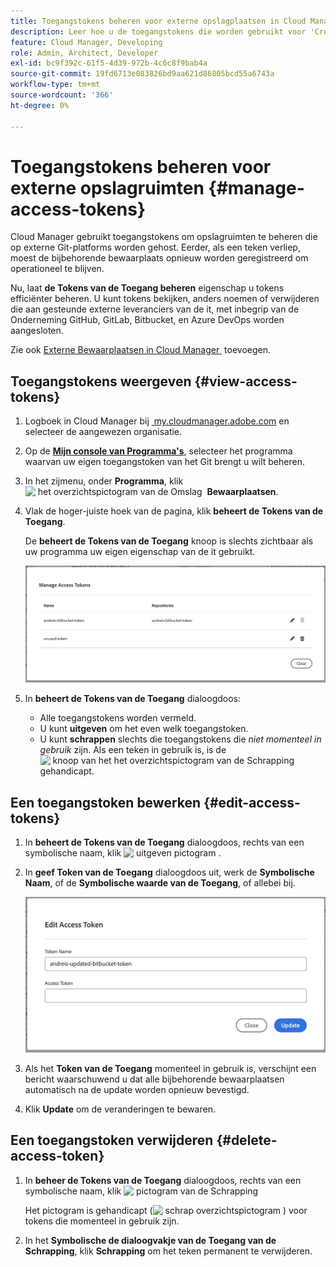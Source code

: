 ```yaml
---
title: Toegangstokens beheren voor externe opslagplaatsen in Cloud Manager
description: Leer hoe u de toegangstokens die worden gebruikt voor 'Create Your Own Git' in AEM Cloud Manager kunt weergeven, bewerken en verwijderen.
feature: Cloud Manager, Developing
role: Admin, Architect, Developer
exl-id: bc9f392c-61f5-4d39-972b-4c6c8f9bab4a
source-git-commit: 19fd6713e083826bd9aa621d86805bcd55a6743a
workflow-type: tm+mt
source-wordcount: '366'
ht-degree: 0%

---
```


# Toegangstokens beheren voor externe opslagruimten {#manage-access-tokens}

<!-- badge: label="Private beta" type="Positive" url="/help/implementing/cloud-manager/release-notes/current.md#manage-access-tokens" -->

Cloud Manager gebruikt toegangstokens om opslagruimten te beheren die op externe Git-platforms worden gehost. Eerder, als een teken verliep, moest de bijbehorende bewaarplaats opnieuw worden geregistreerd om operationeel te blijven.

Nu, laat **de Tokens van de Toegang beheren** eigenschap u tokens efficiënter beheren. U kunt tokens bekijken, anders noemen of verwijderen die aan gesteunde externe leveranciers van de it, met inbegrip van de Onderneming GitHub, GitLab, Bitbucket, en Azure DevOps worden aangesloten.

Zie ook [&#x200B; Externe Bewaarplaatsen in Cloud Manager &#x200B;](/help/implementing/cloud-manager/managing-code/external-repositories.md) toevoegen.

<!--
>[!NOTE]
>
>The features described in this article are only available through the private beta program. For more details and to sign up for the private beta, see [Bring Your Own Git](/help/implementing/cloud-manager/release-notes/current.md#gitlab-bitbucket).
-->

## Toegangstokens weergeven {#view-access-tokens}

1. Logboek in Cloud Manager bij [&#x200B; my.cloudmanager.adobe.com &#x200B;](https://my.cloudmanager.adobe.com/) en selecteer de aangewezen organisatie.
1. Op de **[Mijn console van Programma&#39;s](/help/implementing/cloud-manager/navigation.md#my-programs)**, selecteer het programma waarvan uw eigen toegangstoken van het Git brengt u wilt beheren.
1. In het zijmenu, onder **Programma**, klik ![&#x200B; het overzichtspictogram van de Omslag &#x200B;](https://spectrum.adobe.com/static/icons/workflow_18/Smock_FolderOutline_18_N.svg) **Bewaarplaatsen**.
1. Vlak de hoger-juiste hoek van de pagina, klik **beheert de Tokens van de Toegang**.

   De **beheert de Tokens van de Toegang** knoop is slechts zichtbaar als uw programma uw eigen eigenschap van de it gebruikt.

   ![&#x200B; beheert de dialoogdoos die van de Tokens van de Toegang één teken dat actief is en één teken dat inactief is &#x200B;](/help/implementing/cloud-manager/managing-code/assets/access-tokens-manage.png)

1. In **beheert de Tokens van de Toegang** dialoogdoos:
   * Alle toegangstokens worden vermeld.
   * U kunt **uitgeven** om het even welk toegangstoken.
   * U kunt **schrappen** slechts die toegangstokens die *niet momenteel in gebruik* zijn. Als een teken in gebruik is, is de ![&#x200B; knoop van het het overzichtspictogram van de Schrapping &#x200B;](https://spectrum.adobe.com/static/icons/workflow_18/Smock_DeleteOutline_18_N.svg) gehandicapt.

## Een toegangstoken bewerken {#edit-access-tokens}

1. In **beheert de Tokens van de Toegang** dialoogdoos, rechts van een symbolische naam, klik ![&#x200B; uitgeven pictogram &#x200B;](https://spectrum.adobe.com/static/icons/workflow_18/Smock_Edit_18_N.svg).
1. In **geef Token van de Toegang** dialoogdoos uit, werk de **Symbolische Naam**, of de **Symbolische waarde van de Toegang**, of allebei bij.

   ![&#x200B; geef de Token van de Toegang dialoogdoos uit &#x200B;](/help/implementing/cloud-manager/managing-code/assets/access-tokens-edit.png)

1. Als het **Token van de Toegang** momenteel in gebruik is, verschijnt een bericht waarschuwend u dat alle bijbehorende bewaarplaatsen automatisch na de update worden opnieuw bevestigd.

1. Klik **Update** om de veranderingen te bewaren.

## Een toegangstoken verwijderen {#delete-access-token}

1. In **beheer de Tokens van de Toegang** dialoogdoos, rechts van een symbolische naam, klik ![&#x200B; pictogram van de Schrapping &#x200B;](https://spectrum.adobe.com/static/icons/workflow_18/Smock_Delete_18_N.svg)

   Het pictogram is gehandicapt (![&#x200B; schrap overzichtspictogram &#x200B;](https://spectrum.adobe.com/static/icons/workflow_18/Smock_DeleteOutline_18_N.svg)) voor tokens die momenteel in gebruik zijn.

1. In het **Symbolische de dialoogvakje van de Toegang van de Schrapping**, klik **Schrapping** om het teken permanent te verwijderen.
